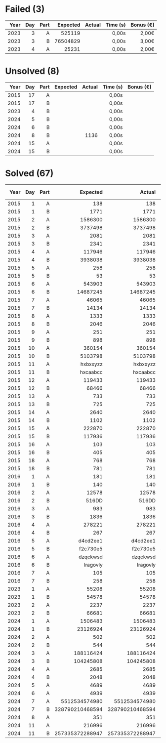 # Failed (3)
| Year | Day | Part | Expected | Actual | Time (s) | Bonus (€) |
| ----:| ---:| ----:| --------:| ------:| --------:| ---------:|
| 2023 |   3 |    A |   525119 |        |    0,00s |     2,00€ |
| 2023 |   3 |    B | 76504829 |        |    0,00s |     3,00€ |
| 2023 |   4 |    A |    25231 |        |    0,00s |     2,00€ |
# Unsolved  (8)
| Year | Day | Part | Expected | Actual | Time (s) | Bonus (€) |
| ----:| ---:| ----:| --------:| ------:| --------:| ---------:|
| 2015 |  17 |    A |          |        |    0,00s |           |
| 2015 |  17 |    B |          |        |    0,00s |           |
| 2023 |   4 |    B |          |        |    0,00s |           |
| 2024 |   5 |    B |          |        |    0,00s |           |
| 2024 |   6 |    B |          |        |    0,00s |           |
| 2024 |   8 |    B |          |   1136 |    0,00s |           |
| 2024 |  15 |    A |          |        |    0,00s |           |
| 2024 |  15 |    B |          |        |    0,00s |           |
# Solved  (67)
| Year | Day | Part |        Expected |          Actual | Time (s) | Bonus (€) |
| ----:| ---:| ----:| ---------------:| ---------------:| --------:| ---------:|
| 2015 |   1 |    A |             138 |             138 |    0,00s |     5,00€ |
| 2015 |   1 |    B |            1771 |            1771 |    0,00s |    10,00€ |
| 2015 |   2 |    A |         1586300 |         1586300 |    0,00s |     5,00€ |
| 2015 |   2 |    B |         3737498 |         3737498 |    0,00s |    10,00€ |
| 2015 |   3 |    A |            2081 |            2081 |    0,00s |     5,00€ |
| 2015 |   3 |    B |            2341 |            2341 |    0,00s |    10,00€ |
| 2015 |   4 |    A |          117946 |          117946 |    0,11s |     5,00€ |
| 2015 |   4 |    B |         3938038 |         3938038 |    0,62s |    10,00€ |
| 2015 |   5 |    A |             258 |             258 |    0,00s |     5,00€ |
| 2015 |   5 |    B |              53 |              53 |    0,01s |    10,00€ |
| 2015 |   6 |    A |          543903 |          543903 |    0,05s |     5,00€ |
| 2015 |   6 |    B |        14687245 |        14687245 |    0,05s |    10,00€ |
| 2015 |   7 |    A |           46065 |           46065 |    0,00s |     5,00€ |
| 2015 |   7 |    B |           14134 |           14134 |    0,00s |    10,00€ |
| 2015 |   8 |    A |            1333 |            1333 |    0,01s |     5,00€ |
| 2015 |   8 |    B |            2046 |            2046 |    0,00s |    10,00€ |
| 2015 |   9 |    A |             251 |             251 |    5,08s |     5,00€ |
| 2015 |   9 |    B |             898 |             898 |    4,84s |    10,00€ |
| 2015 |  10 |    A |          360154 |          360154 |    0,04s |     5,00€ |
| 2015 |  10 |    B |         5103798 |         5103798 |    0,12s |    10,00€ |
| 2015 |  11 |    A |        hxbxxyzz |        hxbxxyzz |    0,01s |     5,00€ |
| 2015 |  11 |    B |        hxcaabcc |        hxcaabcc |    0,20s |    10,00€ |
| 2015 |  12 |    A |          119433 |          119433 |    0,00s |     5,00€ |
| 2015 |  12 |    B |           68466 |           68466 |    0,00s |    10,00€ |
| 2015 |  13 |    A |             733 |             733 |    5,22s |     5,00€ |
| 2015 |  13 |    B |             725 |             725 |    5,08s |    10,00€ |
| 2015 |  14 |    A |            2640 |            2640 |    0,02s |     5,00€ |
| 2015 |  14 |    B |            1102 |            1102 |    0,00s |    10,00€ |
| 2015 |  15 |    A |          222870 |          222870 |    0,07s |     5,00€ |
| 2015 |  15 |    B |          117936 |          117936 |    0,04s |    10,00€ |
| 2015 |  16 |    A |             103 |             103 |    0,00s |     5,00€ |
| 2015 |  16 |    B |             405 |             405 |    0,00s |    10,00€ |
| 2015 |  18 |    A |             768 |             768 |    0,09s |     5,00€ |
| 2015 |  18 |    B |             781 |             781 |    0,09s |    10,00€ |
| 2016 |   1 |    A |             181 |             181 |    0,00s |     5,00€ |
| 2016 |   1 |    B |             140 |             140 |    0,00s |    10,00€ |
| 2016 |   2 |    A |           12578 |           12578 |    0,00s |     5,00€ |
| 2016 |   2 |    B |           516DD |           516DD |    0,00s |    10,00€ |
| 2016 |   3 |    A |             983 |             983 |    0,00s |     5,00€ |
| 2016 |   3 |    B |            1836 |            1836 |    0,00s |    10,00€ |
| 2016 |   4 |    A |          278221 |          278221 |    0,03s |     5,00€ |
| 2016 |   4 |    B |             267 |             267 |    0,01s |    10,00€ |
| 2016 |   5 |    A |        d4cd2ee1 |        d4cd2ee1 |    1,73s |     5,00€ |
| 2016 |   5 |    B |        f2c730e5 |        f2c730e5 |    4,35s |    10,00€ |
| 2016 |   6 |    A |        dzqckwsd |        dzqckwsd |    0,00s |     5,00€ |
| 2016 |   6 |    B |        lragovly |        lragovly |    0,00s |    10,00€ |
| 2016 |   7 |    A |             105 |             105 |    0,01s |           |
| 2016 |   7 |    B |             258 |             258 |    0,02s |           |
| 2023 |   1 |    A |           55208 |           55208 |    0,00s |     2,00€ |
| 2023 |   1 |    B |           54578 |           54578 |    0,01s |     3,00€ |
| 2023 |   2 |    A |            2237 |            2237 |    0,00s |     2,00€ |
| 2023 |   2 |    B |           66681 |           66681 |    0,00s |     3,00€ |
| 2024 |   1 |    A |         1506483 |         1506483 |    0,00s |     3,00€ |
| 2024 |   1 |    B |        23126924 |        23126924 |    0,01s |     7,00€ |
| 2024 |   2 |    A |             502 |             502 |    0,00s |     3,00€ |
| 2024 |   2 |    B |             544 |             544 |    0,00s |     7,00€ |
| 2024 |   3 |    A |       188116424 |       188116424 |    0,00s |     3,00€ |
| 2024 |   3 |    B |       104245808 |       104245808 |    0,00s |     7,00€ |
| 2024 |   4 |    A |            2685 |            2685 |    0,01s |     3,00€ |
| 2024 |   4 |    B |            2048 |            2048 |    0,00s |     7,00€ |
| 2024 |   5 |    A |            4689 |            4689 |    0,00s |     5,00€ |
| 2024 |   6 |    A |            4939 |            4939 |    0,00s |     5,00€ |
| 2024 |   7 |    A |   5512534574980 |   5512534574980 |    0,04s |     3,00€ |
| 2024 |   7 |    B | 328790210468594 | 328790210468594 |    1,36s |     7,00€ |
| 2024 |   8 |    A |             351 |             351 |    0,00s |     5,00€ |
| 2024 |  11 |    A |          216996 |          216996 |    0,00s |     5,00€ |
| 2024 |  11 |    B | 257335372288947 | 257335372288947 |    0,06s |    10,00€ |
